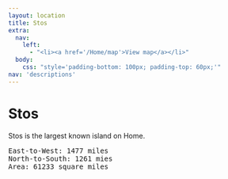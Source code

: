 ```yaml
---
layout: location
title: Stos
extra:
  nav:
    left:
      - "<li><a href='/Home/map'>View map</a></li>"
  body:
    css: "style='padding-bottom: 100px; padding-top: 60px;'"
nav: 'descriptions'
---
```

Stos
====
<div class='row'>
<div class='col-md-6'>
Stos is the largest known island on Home.
</div>
<div class='col-md-6'>
<pre>
East-to-West: 1477 miles
North-to-South: 1261 mies
Area: 61233 square miles
</pre>
</div>
</div>

